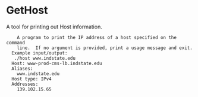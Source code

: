 # GetHost
A tool for printing out Host information. 


``` host.c: (3pts)
    A program to print the IP address of a host specified on the command
    line.  If no argument is provided, print a usage message and exit.
  Example input/output:
   ./host www.indstate.edu
  Host: www-prod-cms-lb.indstate.edu
  Aliases:
    www.indstate.edu
  Host type: IPv4
  Addresses:
    139.102.15.65
 
